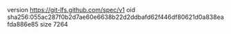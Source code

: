 version https://git-lfs.github.com/spec/v1
oid sha256:055ac287f0b2d7ae60e6638b22d2ddbafd62f446df80621d0a838eafda886e85
size 7264
